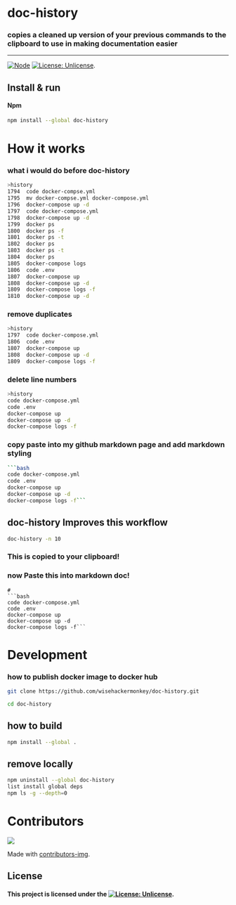 
# doc-history
### copies a cleaned up version of your previous commands to the clipboard to use in making documentation easier


-----
[![Node](https://img.shields.io/badge/Javascript-Enabled-lightgreen.svg)](https://shields.io/) [![License: Unlicense](https://img.shields.io/badge/license-Unlicense-blue.svg)](http://unlicense.org/).

<!-- <img src="screenshots/cover_animation.gif" height="700"> -->

 
## Install & run
#### Npm
```bash
npm install --global doc-history
```
<!-- <img src="screenshots/2021-02-08-22-54-08.png" height="300"> -->


# How it works
### what i would do before doc-history
```bash
>history
1794  code docker-compse.yml 
1795  mv docker-compse.yml docker-compose.yml 
1796  docker-compose up -d
1797  code docker-compose.yml 
1798  docker-compose up -d
1799  docker ps
1800  docker ps -f
1801  docker ps -t
1802  docker ps 
1803  docker ps -t
1804  docker ps 
1805  docker-compose logs
1806  code .env
1807  docker-compose up
1808  docker-compose up -d
1809  docker-compose logs -f
1810  docker-compose up -d
 ```
### remove duplicates
```bash
>history
1797  code docker-compose.yml
1806  code .env
1807  docker-compose up
1808  docker-compose up -d
1809  docker-compose logs -f
 ```
### delete line numbers

```bash
>history
code docker-compose.yml
code .env
docker-compose up
docker-compose up -d
docker-compose logs -f
```
### copy paste into my github markdown page and add markdown styling
```bash
```bash
code docker-compose.yml
code .env
docker-compose up
docker-compose up -d
docker-compose logs -f```
 ```


## doc-history Improves this workflow
```bash
doc-history -n 10
```
### This is copied to your clipboard! 
### now Paste this into markdown doc!
```
# 
```bash
code docker-compose.yml
code .env
docker-compose up
docker-compose up -d
docker-compose logs -f```
 ```


# Development
### how to publish docker image to docker hub
```bash
git clone https://github.com/wisehackermonkey/doc-history.git

cd doc-history
```

## how to build
```bash
npm install --global .
```
## remove locally
```bash
npm uninstall --global doc-history 
list install global deps
npm ls -g --depth=0
```
# Contributors
<a href="https://github.com/wisehackermonkey/doc-history/graphs/contributors">
  <img src="https://contrib.rocks/image?repo=wisehackermonkey/doc-history" />
</a>

Made with [contributors-img](https://contrib.rocks).



## License

#### This project is licensed under the [![License: Unlicense](https://img.shields.io/badge/license-Unlicense-blue.svg)](http://unlicense.org/).


